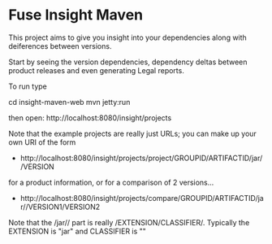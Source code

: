 Fuse Insight Maven
==================

This project aims to give you insight into your dependencies along with deiferences between versions.

Start by seeing the version dependencies, dependency deltas between product releases
and even generating Legal reports.

To run type

  cd insight-maven-web
  mvn jetty:run

then open: http://localhost:8080/insight/projects

Note that the example projects are really just URLs; you can make up your own URI of the form

 * http://localhost:8080/insight/projects/project/GROUPID/ARTIFACTID/jar//VERSION

for a product information, or for a comparison of 2 versions...

* http://localhost:8080/insight/projects/compare/GROUPID/ARTIFACTID/jar//VERSION1/VERSION2

Note that the /jar// part is really /EXTENSION/CLASSIFIER/. Typically the EXTENSION is "jar" and CLASSIFIER is ""